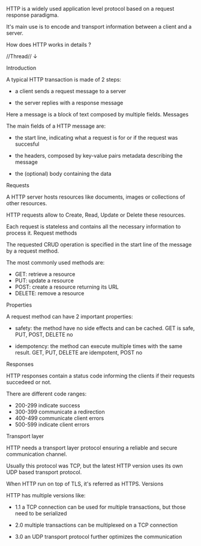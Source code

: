HTTP is a widely used application level protocol based on a request response paradigma.

It's main use is to encode and transport information between a client and a server.

How does HTTP works in details ?

//Thread// ↓



Introduction

A typical HTTP transaction is made of 2 steps:

- a client sends a request message to a server

- the server replies with a response message

Here a message is a block of text composed by multiple fields. Messages

The main fields of a HTTP message are:

- the start line, indicating what a request is for or if the request was succesful

- the headers, composed by key-value pairs metadata describing the message

- the (optional) body containing the data

Requests

A HTTP server hosts resources like documents, images or collections of other resources.

HTTP requests allow to Create, Read, Update or Delete these resources.

Each request is stateless and contains all the necessary information to process it. Request methods

The requested CRUD operation is specified in the start line of the message by a request method.

The most commonly used methods are:

- GET: retrieve a resource
- PUT: update a resource
- POST: create a resource returning its URL
- DELETE: remove a resource

Properties

A request method can have 2 important properties:

- safety: the method have no side effects and can be cached. GET is safe, PUT, POST, DELETE no

- idempotency: the method can execute multiple times with the same result. GET, PUT, DELETE are idempotent, POST no

Responses

HTTP responses contain a status code informing the clients if their requests succedeed or not.

There are different code ranges:

- 200-299 indicate success
- 300-399 communicate a redirection
- 400-499 communicate client errors
- 500-599 indicate client errors

Transport layer

HTTP needs a transport layer protocol ensuring a reliable and secure communication channel.

Usually this protocol was TCP, but the latest HTTP version uses its own UDP based transport protocol.

When HTTP run on top of TLS, it's referred as HTTPS. Versions

HTTP has multiple versions like:

- 1.1 a TCP connection can be used for multiple transactions, but those need to be serialized

- 2.0 multiple transactions can be multiplexed on a TCP connection

- 3.0 an UDP transport protocol further optimizes the communication

